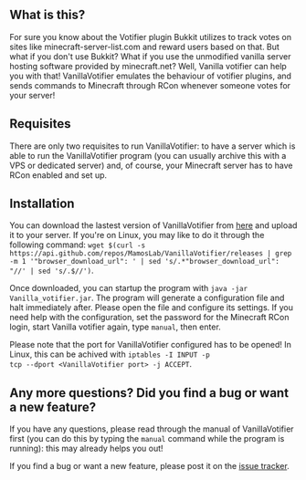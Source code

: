 <h2>What is this?</h2>
For sure you know about the Votifier plugin Bukkit utilizes to track votes on sites like minecraft-server-list.com and reward users based on that. But what if you don't use Bukkit? What if you use the unmodified vanilla server hosting software provided by minecraft.net? Well, Vanilla votifier can help you with that! VanillaVotifier emulates the behaviour of votifier plugins, and sends commands to Minecraft through RCon whenever someone votes for your server!

<h2>Requisites</h2>
There are only two requisites to run VanillaVotifier: to have a server which is able to run the VanillaVotifier program (you can usually archive this with a VPS or dedicated server) and, of course, your Minecraft server has to have RCon enabled and set up.

<h2>Installation</h2>
You can download the lastest version of VanillaVotifier from <a href="https://github.com/MamosLab/VanillaVotifier/releases" target="_blank">here</a> and upload it to your server. If you're on Linux, you may like to do it through the following command: <code>wget $(curl -s https://api.github.com/repos/MamosLab/VanillaVotifier/releases | grep -m 1 '"browser_download_url": ' | sed 's/.*"browser_download_url": "//' | sed 's/.$//')</code>.

Once downloaded, you can startup the program with <code>java -jar Vanilla_votifier.jar</code>. The program will generate a configuration file and halt immediately after. Please open the file and configure its settings. If you need help with the configuration, set the password for the Minecraft RCon login, start Vanilla votifier again, type <code>manual</code>, then enter.

Please note that the port for VanillaVotifier configured has to be opened! In Linux, this can be achived with <code>iptables -I INPUT -p tcp --dport &lt;VanillaVotifier port&gt; -j ACCEPT</code>.

<h2>Any more questions? Did you find a bug or want a new feature?</h2>
If you have any questions, please read through the manual of VanillaVotifier first (you can do this by typing the <code>manual</code> command while the program is running): this may already helps you out!

If you find a bug or want a new feature, please post it on the <a href="https://github.com/MamosLab/VanillaVotifier/issues" target="_blank">issue tracker</a>.
